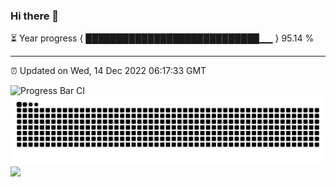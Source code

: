 ### Hi there 👋

⏳ Year progress { ████████████████████████████▁▁ } 95.14 %

---

⏰ Updated on Wed, 14 Dec 2022 06:17:33 GMT

![Progress Bar CI](https://github.com/liununu/liununu/workflows/Progress%20Bar%20CI/badge.svg)![](https://raw.githubusercontent.com/L1cardo/L1cardo/main/assets/github-contribution-grid-snake.svg)![](https://raw.githubusercontent.com/seesaws/seesaws/main/assets/github-contribution-grid-snake.svg)
